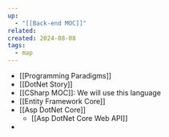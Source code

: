 ```yaml
---
up:
  - "[[Back-end MOC]]"
related: 
created: 2024-08-08
tags:
  - map
---
```


- [[Programming Paradigms]]
- [[DotNet Story]]
- [[CSharp MOC]]: We will use this language
- [[Entity Framework Core]]
- [[Asp DotNet Core]]
	- [[Asp DotNet Core Web API]]
- 